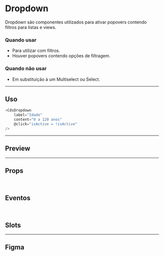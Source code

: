 # Dropdown

Dropdown são componentes utilizados para ativar popovers contendo filtros para listas e views.

### Quando usar

- Para utilizar com filtros.
- Houver popovers contendo opções de filtragem.

### Quando não usar

- Em substituição à um Multiselect ou Select.

---

## Uso

```js
<CdsDropdown
	label="Idade"
	content="0 a 120 anos"
	@click="isActive = !isActive"
/>
```

---

## Preview

<PreviewContainer
	:component="CdsDropdown"
	:events="cdsDropdownEvents"
/>

---

## Props

<APITable
	name="Dropdown"
	section="props"
/>
<br />

## Eventos

<APITable
	name="Dropdown"
	section="events"
/>
<br />

## Slots

<APITable
	name="Dropdown"
	section="slots"
/>

---

## Figma

<FigmaFrame
	src="https://embed.figma.com/design/J5fTswomlHu7RXk1gwbUq6/Cuida?node-id=2040-370&embed-host=share"
/>

<script setup>
import { ref } from 'vue';
import CdsDropdown from '@/components/Dropdown.vue';

const cdsDropdownEvents = [
	'click'
];
</script>
